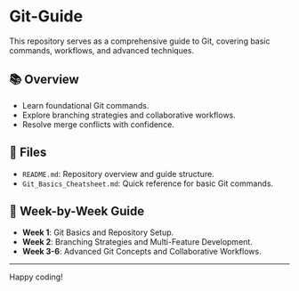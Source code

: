 # Git-Guide
This repository serves as a comprehensive guide to Git, covering basic commands, workflows, and advanced techniques.

## 📚 Overview
- Learn foundational Git commands.
- Explore branching strategies and collaborative workflows.
- Resolve merge conflicts with confidence.

## 📂 Files
- `README.md`: Repository overview and guide structure.
- `Git_Basics_Cheatsheet.md`: Quick reference for basic Git commands.

## 📅 Week-by-Week Guide
- **Week 1**: Git Basics and Repository Setup.
- **Week 2**: Branching Strategies and Multi-Feature Development.
- **Week 3-6**: Advanced Git Concepts and Collaborative Workflows.

---
Happy coding!
